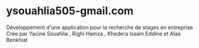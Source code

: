# ysouahlia505-gmail.com
Développement d'une application pour la recherche de stages en entreprise Cree par Yacine Souahlia , Righi Hamza , Khedera Issam Eddine et Alaa Benkhiat

